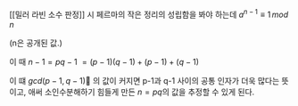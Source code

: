 [[밀러 라빈 소수 판정]] 시 페르마의 작은 정리의 성립함을 봐야 하는데
$a^{n-1} \equiv 1 \,mod \,n$

(n은 공개된 값.)

이 때 
$n - 1 = pq - 1$
$= (p-1)(q-1) +(p - 1) + (q - 1)$

이 떄 $gcd(p-1,q - 1)$ 의 값이 커지면
p-1과 q-1 사이의 공통 인자가 더욱 많다는 뜻이고,
애써 소인수분해하기 힘들게 만든 $n=pq$의 값을 추정할 수 있게 된다.